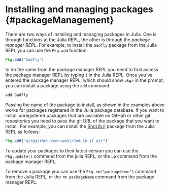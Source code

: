 # Installing and managing packages {#packageManagement}

There are two ways of installing and managing packages in Julia. One is through functions at the Julia REPL, the other is through the *package manager REPL*. For example, to install the `Gadfly` package from the Julia REPL you can use the `Pkg.add` function:


```julia
Pkg.add("Gadfly")
```

to do the same from the package manager REPL you need to first access the package manager REPL by typing `]` in the Julia REPL. Once you've entered the package manager REPL, which should show `pkg>` in the prompt, you can install a package using the `add` command:


```julia
add Gadfly
```

Passing the name of the package to install, as shown in the examples above works for packages registered in the Julia package database. If you want to install unregistered packages that are available on GitHub or other git repositories you need to pass the git URL of the package that you want to install. For example, you can install the [SndLib.jl](https://github.com/sam81/SndLib.jl) package from the Julia REPL as follows:


```julia
Pkg.add("git@github.com:sam81/SndLib.jl.git")
```

To update your packages to their latest version you can use the `Pkg.update()` command from the julia REPL, or the `up` command from the package manager REPL.

To remove a package you can use the `Pkg.rm("packageName")` command from the Julia REPL, or the `rm packageName` command from the package manager REPL.
